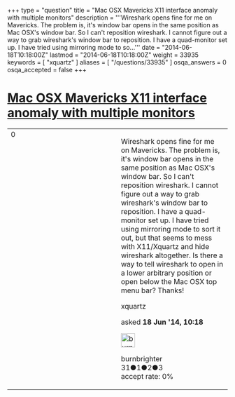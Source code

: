 +++
type = "question"
title = "Mac OSX Mavericks X11 interface anomaly with multiple monitors"
description = '''Wireshark opens fine for me on Mavericks. The problem is, it&#x27;s window bar opens in the same position as Mac OSX&#x27;s window bar. So I can&#x27;t reposition wireshark. I cannot figure out a way to grab wireshark&#x27;s window bar to reposition. I have a quad-monitor set up. I have tried using mirroring mode to so...'''
date = "2014-06-18T10:18:00Z"
lastmod = "2014-06-18T10:18:00Z"
weight = 33935
keywords = [ "xquartz" ]
aliases = [ "/questions/33935" ]
osqa_answers = 0
osqa_accepted = false
+++

<div class="headNormal">

# [Mac OSX Mavericks X11 interface anomaly with multiple monitors](/questions/33935/mac-osx-mavericks-x11-interface-anomaly-with-multiple-monitors)

</div>

<div id="main-body">

<div id="askform">

<table id="question-table" style="width:100%;"><colgroup><col style="width: 50%" /><col style="width: 50%" /></colgroup><tbody><tr class="odd"><td style="width: 30px; vertical-align: top"><div class="vote-buttons"><span id="post-33935-upvote" class="ajax-command post-vote up" rel="nofollow" title="I like this post (click again to cancel)"> </span><div id="post-33935-score" class="post-score" title="current number of votes">0</div><span id="post-33935-downvote" class="ajax-command post-vote down" rel="nofollow" title="I dont like this post (click again to cancel)"> </span> <span id="favorite-mark" class="ajax-command favorite-mark" rel="nofollow" title="mark/unmark this question as favorite (click again to cancel)"> </span><div id="favorite-count" class="favorite-count"></div></div></td><td><div id="item-right"><div class="question-body"><p>Wireshark opens fine for me on Mavericks. The problem is, it's window bar opens in the same position as Mac OSX's window bar. So I can't reposition wireshark. I cannot figure out a way to grab wireshark's window bar to reposition. I have a quad-monitor set up. I have tried using mirroring mode to sort it out, but that seems to mess with X11/Xquartz and hide wireshark altogether. Is there a way to tell wireshark to open in a lower arbitrary position or open below the Mac OSX top menu bar? Thanks!</p></div><div id="question-tags" class="tags-container tags"><span class="post-tag tag-link-xquartz" rel="tag" title="see questions tagged &#39;xquartz&#39;">xquartz</span></div><div id="question-controls" class="post-controls"></div><div class="post-update-info-container"><div class="post-update-info post-update-info-user"><p>asked <strong>18 Jun '14, 10:18</strong></p><img src="https://secure.gravatar.com/avatar/2daaed0f953ed850693cdffc5e1866ce?s=32&amp;d=identicon&amp;r=g" class="gravatar" width="32" height="32" alt="burnbrighter&#39;s gravatar image" /><p><span>burnbrighter</span><br />
<span class="score" title="31 reputation points">31</span><span title="1 badges"><span class="badge1">●</span><span class="badgecount">1</span></span><span title="2 badges"><span class="silver">●</span><span class="badgecount">2</span></span><span title="3 badges"><span class="bronze">●</span><span class="badgecount">3</span></span><br />
<span class="accept_rate" title="Rate of the user&#39;s accepted answers">accept rate:</span> <span title="burnbrighter has no accepted answers">0%</span></p></div></div><div id="comments-container-33935" class="comments-container"></div><div id="comment-tools-33935" class="comment-tools"></div><div class="clear"></div><div id="comment-33935-form-container" class="comment-form-container"></div><div class="clear"></div></div></td></tr></tbody></table>

</div>

</div>

